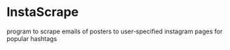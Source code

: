 # InstaScrape
program to scrape emails of posters to  user-specified instagram pages for popular hashtags
